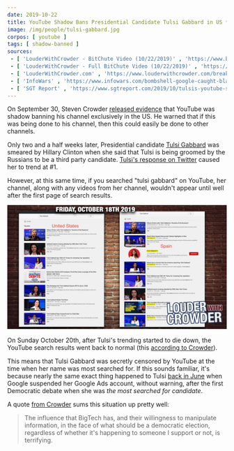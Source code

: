 ```yaml
---
date: 2019-10-22
title: YouTube Shadow Bans Presidential Candidate Tulsi Gabbard in US *ONLY*
image: /img/people/tulsi-gabbard.jpg
corpos: [ youtube ]
tags: [ shadow-banned ]
sources:
 - [ 'LouderWithCrowder - BitChute Video (10/22/2019)' , 'https://www.bitchute.com/video/-T0RyYMSNWc/' ]
 - [ 'LouderWithCrowder - Full BitChute Video (10/22/2019)' , 'https://www.bitchute.com/video/YHHQl3ND6bk/' ]
 - [ 'LouderWithCrowder.com' , 'https://www.louderwithcrowder.com/breaking-youtube-election-meddling-of-tulsi-gabbard/' ]
 - [ 'InfoWars' , 'https://www.infowars.com/bombshell-google-caught-blacklisting-tulsi-gabbard/' ]
 - [ 'SGT Report' , 'https://www.sgtreport.com/2019/10/tulsis-youtube-suppressed/' ]
---
```


On September 30, Steven Crowder [released evidence](/events/crowder-confirms-youtube-shadow-ban/) that YouTube was shadow banning his channel exclusively in the US.
He warned that if this was being done to his channel, then this could easily be done to other channels.

Only two and a half weeks later, Presidential candidate [Tulsi Gabbard](https://www.tulsi2020.com/) was smeared by Hillary Clinton when she said that Tulsi is being groomed by the Russians to be a third party candidate.
[Tulsi's response on Twitter](https://twitter.com/TulsiGabbard/status/1185289626409406464) caused her to trend at #1.

However, at this same time, if you searched "tulsi gabbard" on YouTube, her channel, along with any videos from her channel, wouldn't appear until well after the first page of search results.

[![YouTube Search Results for "tulsi gabbard" for Spain vs US](tulsi-shadow-ban-spain-vs-us.jpg)](tulsi-shadow-ban-spain-vs-us.jpg)

On Sunday October 20th, after Tulsi's trending started to die down, the YouTube search results went back to normal (this [according to Crowder](https://www.louderwithcrowder.com/breaking-youtube-election-meddling-of-tulsi-gabbard/)).

This means that Tulsi Gabbard was secretly censored by YouTube at the time when her name was most searched for.
If this sounds familiar, it's because nearly the same exact thing happened to Tulsi [back in June](https://www.breitbart.com/tech/2019/07/25/tulsi-gabbard-sues-google-for-censorship-of-ads/) when Google suspended her Google Ads account, without warning, after the first Democratic debate when she was _the most searched for candidate_.

A quote [from Crowder](https://www.bitchute.com/video/-T0RyYMSNWc/) sums this situation up pretty well:
> The influence that BigTech has, and their willingness to manipulate information, in the face of what should be a democratic election, regardless of whether it's happening to someone I support or not, is terrifying.
